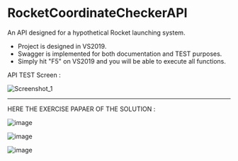 # RocketCoordinateCheckerAPI
An API designed for a hypothetical Rocket launching system.
- Project is designed in VS2019.
- Swagger is implemented for both documentation and TEST purposes.
- Simply hit "F5"  on VS2019 and you will be able to execute all functions.



API TEST Screen :

![Screenshot_1](https://user-images.githubusercontent.com/49819371/137634204-51441bdd-1cd6-4636-9620-c8a9d82fb1c0.jpg)


----------------------------------------------------


HERE THE EXERCISE PAPAER OF THE SOLUTION : 

![image](https://user-images.githubusercontent.com/49819371/137800496-fad5f010-ff73-4ee3-834c-0c722d7c20d8.png)


![image](https://user-images.githubusercontent.com/49819371/137800558-2a0a1eaa-716c-4809-b0fc-6047d9dc0e91.png)


![image](https://user-images.githubusercontent.com/49819371/137800585-62206a2d-0564-4abf-861c-ae08f10a8876.png)

